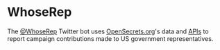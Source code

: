 # WhoseRep
The [@WhoseRep](https://twitter.com/WhoseRep "WhoseRep Twitter page") Twitter bot uses [OpenSecrets.org](https://www.opensecrets.org "Open Secrets home page")'s data and [APIs](https://www.opensecrets.org/resources/create/apis.php "Open Secrets APIs page") to report campaign contributions made to US government representatives.